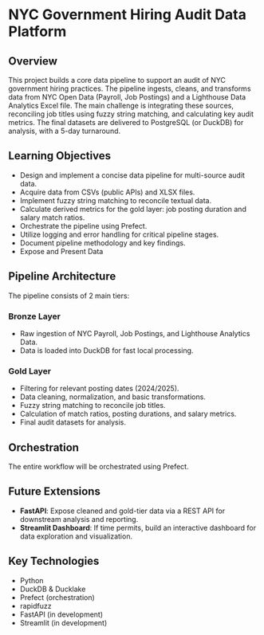 # NYC Government Hiring Audit Data Platform

## Overview
This project builds a core data pipeline to support an audit of NYC government hiring practices. The pipeline ingests, cleans, and transforms data from NYC Open Data (Payroll, Job Postings) and a Lighthouse Data Analytics Excel file. The main challenge is integrating these sources, reconciling job titles using fuzzy string matching, and calculating key audit metrics. The final datasets are delivered to PostgreSQL (or DuckDB) for analysis, with a 5-day turnaround.

## Learning Objectives
- Design and implement a concise data pipeline for multi-source audit data.
- Acquire data from CSVs (public APIs) and XLSX files.
- Implement fuzzy string matching to reconcile textual data.
- Calculate derived metrics for the gold layer: job posting duration and salary match ratios.
- Orchestrate the pipeline using Prefect.
- Utilize logging and error handling for critical pipeline stages.
- Document pipeline methodology and key findings.
- Expose and Present Data 

## Pipeline Architecture
The pipeline consists of 2 main tiers:

### Bronze Layer
- Raw ingestion of NYC Payroll, Job Postings, and Lighthouse Analytics Data.
- Data is loaded into DuckDB for fast local processing.

### Gold Layer 
- Filtering for relevant posting dates (2024/2025).
- Data cleaning, normalization, and basic transformations.
- Fuzzy string matching to reconcile job titles.
- Calculation of match ratios, posting durations, and salary metrics.
- Final audit datasets for analysis.

## Orchestration
The entire workflow will be orchestrated using Prefect.

## Future Extensions
- **FastAPI**: Expose cleaned and gold-tier data via a REST API for downstream analysis and reporting.
- **Streamlit Dashboard**: If time permits, build an interactive dashboard for data exploration and visualization.

## Key Technologies
- Python 
- DuckDB & Ducklake
- Prefect (orchestration)
- rapidfuzz
- FastAPI (in development)
- Streamlit (in development)